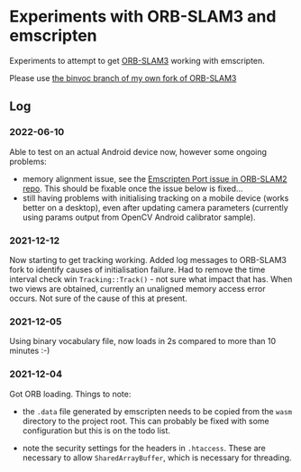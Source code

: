 # Experiments with ORB-SLAM3 and emscripten 

Experiments to attempt to get [ORB-SLAM3](https://github.com/UZ-SLAMLab/ORB_SLAM3) working with emscripten.

Please use [the binvoc branch of my own fork of ORB-SLAM3](https://github.com/nickw1/ORB_SLAM3/tree/binvoc)

## Log

### 2022-06-10

Able to test on an actual Android device now, however some ongoing problems:
- memory alignment issue, see the [Emscripten Port issue in ORB-SLAM2 repo](https://github.com/raulmur/ORB_SLAM2/issues/264). This should be fixable once the issue below is fixed...
- still having problems with initialising tracking on a mobile device (works better on a desktop), even after updating camera parameters (currently using params output from OpenCV Android calibrator sample).

### 2021-12-12

Now starting to get tracking working. Added log messages to ORB-SLAM3 fork to identify causes of initialisation failure. Had to remove the time interval check win `Tracking::Track()` - not sure what impact that has. When two views are obtained, currently an unaligned memory access error occurs. Not sure of the cause of this at present.

### 2021-12-05

Using binary vocabulary file, now loads in 2s compared to more than 10 minutes :-)

### 2021-12-04 

Got ORB loading. Things to note:

- the `.data` file generated by emscripten needs to be copied from the `wasm` directory to the project root. This can probably be fixed with some configuration but this is on the todo list.

- note the security settings for the headers in `.htaccess`. These are necessary to allow `SharedArrayBuffer`, which is necessary for threading.

